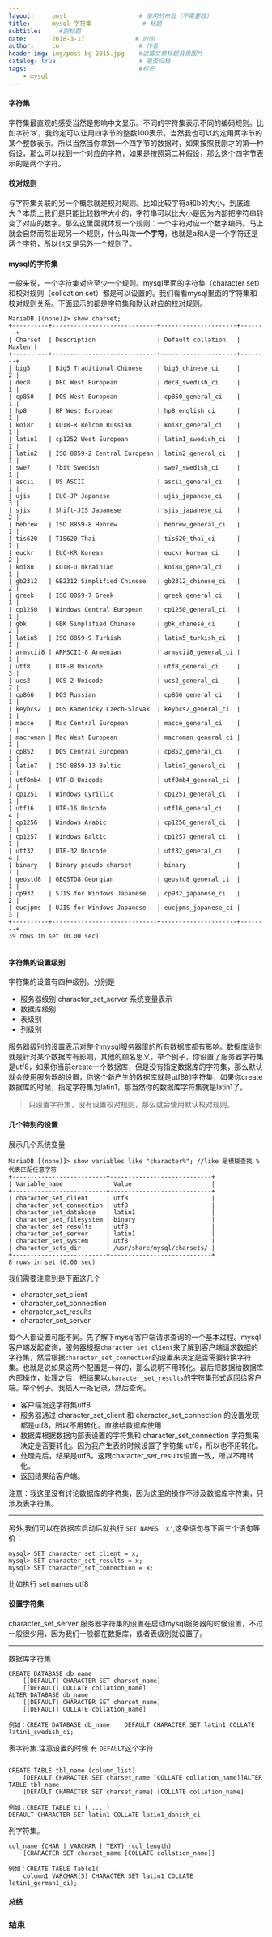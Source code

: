 ```yaml
---
layout:     post                    # 使用的布局（不需要改）
title:      mysql-字符集              # 标题 
subtitle:     #副标题
date:       2018-3-17              # 时间
author:     co                      # 作者
header-img: img/post-bg-2015.jpg    #这篇文章标题背景图片
catalog: true                       # 是否归档
tags:                               #标签
    - mysql
---
```

#### 字符集
字符集最直观的感受当然是影响中文显示。不同的字符集表示不同的编码规则。比如字符'a'，我约定可以让用四字节的整数100表示，当然我也可以约定用两字节的某个整数表示。所以当然当你拿到一个四字节的数据时，如果按照我刚才的第一种假设，那么可以找到一个对应的字符，如果是按照第二种假设，那么这个四字节表示的是两个字符。
#### 校对规则
与字符集关联的另一个概念就是校对规则。比如比较字符a和b的大小，到底谁大？本质上我们是只能比较数字大小的，字符串可以比大小是因为内部把字符串转变了对应的数字。那么这里面就体现一个规则：一个字符对应一个数字编码。马上就会自然而然出现另一个规则，什么叫做**一个字符**，也就是a和A是一个字符还是两个字符，所以也又是另外一个规则了。
#### mysql的字符集
一般来说，一个字符集对应至少一个规则。mysql里面的字符集（character set）和校对规则（collcation set）都是可以设置的。我们看看mysql里面的字符集和校对规则关系。下面显示的都是字符集和默认对应的校对规则。
```
MariaDB [(none)]> show charset;
+----------+-----------------------------+---------------------+--------+
| Charset  | Description                 | Default collation   | Maxlen |
+----------+-----------------------------+---------------------+--------+
| big5     | Big5 Traditional Chinese    | big5_chinese_ci     |      2 |
| dec8     | DEC West European           | dec8_swedish_ci     |      1 |
| cp850    | DOS West European           | cp850_general_ci    |      1 |
| hp8      | HP West European            | hp8_english_ci      |      1 |
| koi8r    | KOI8-R Relcom Russian       | koi8r_general_ci    |      1 |
| latin1   | cp1252 West European        | latin1_swedish_ci   |      1 |
| latin2   | ISO 8859-2 Central European | latin2_general_ci   |      1 |
| swe7     | 7bit Swedish                | swe7_swedish_ci     |      1 |
| ascii    | US ASCII                    | ascii_general_ci    |      1 |
| ujis     | EUC-JP Japanese             | ujis_japanese_ci    |      3 |
| sjis     | Shift-JIS Japanese          | sjis_japanese_ci    |      2 |
| hebrew   | ISO 8859-8 Hebrew           | hebrew_general_ci   |      1 |
| tis620   | TIS620 Thai                 | tis620_thai_ci      |      1 |
| euckr    | EUC-KR Korean               | euckr_korean_ci     |      2 |
| koi8u    | KOI8-U Ukrainian            | koi8u_general_ci    |      1 |
| gb2312   | GB2312 Simplified Chinese   | gb2312_chinese_ci   |      2 |
| greek    | ISO 8859-7 Greek            | greek_general_ci    |      1 |
| cp1250   | Windows Central European    | cp1250_general_ci   |      1 |
| gbk      | GBK Simplified Chinese      | gbk_chinese_ci      |      2 |
| latin5   | ISO 8859-9 Turkish          | latin5_turkish_ci   |      1 |
| armscii8 | ARMSCII-8 Armenian          | armscii8_general_ci |      1 |
| utf8     | UTF-8 Unicode               | utf8_general_ci     |      3 |
| ucs2     | UCS-2 Unicode               | ucs2_general_ci     |      2 |
| cp866    | DOS Russian                 | cp866_general_ci    |      1 |
| keybcs2  | DOS Kamenicky Czech-Slovak  | keybcs2_general_ci  |      1 |
| macce    | Mac Central European        | macce_general_ci    |      1 |
| macroman | Mac West European           | macroman_general_ci |      1 |
| cp852    | DOS Central European        | cp852_general_ci    |      1 |
| latin7   | ISO 8859-13 Baltic          | latin7_general_ci   |      1 |
| utf8mb4  | UTF-8 Unicode               | utf8mb4_general_ci  |      4 |
| cp1251   | Windows Cyrillic            | cp1251_general_ci   |      1 |
| utf16    | UTF-16 Unicode              | utf16_general_ci    |      4 |
| cp1256   | Windows Arabic              | cp1256_general_ci   |      1 |
| cp1257   | Windows Baltic              | cp1257_general_ci   |      1 |
| utf32    | UTF-32 Unicode              | utf32_general_ci    |      4 |
| binary   | Binary pseudo charset       | binary              |      1 |
| geostd8  | GEOSTD8 Georgian            | geostd8_general_ci  |      1 |
| cp932    | SJIS for Windows Japanese   | cp932_japanese_ci   |      2 |
| eucjpms  | UJIS for Windows Japanese   | eucjpms_japanese_ci |      3 |
+----------+-----------------------------+---------------------+--------+
39 rows in set (0.00 sec)


```
#### 字符集的设置级别
字符集的设置有四种级别。分别是
- 服务器级别 character_set_server 系统变量表示
- 数据库级别 
- 表级别
- 列级别

服务器级别的设置表示对整个mysql服务器里的所有数据库都有影响。数据库级别就是针对某个数据库有影响，其他的顾名思义。举个例子，你设置了服务器字符集是utf8，如果你当前create一个数据库，但是没有指定数据库的字符集，那么默认就会使用服务器的设置，你这个新产生的数据库就是utf8的字符集，如果你create数据库的时候，指定字符集为latin1，那当然你的数据库字符集就是latin1了。

> 只设置字符集，没有设置校对规则，那么就会使用默认校对规则。


#### 几个特别的设置
展示几个系统变量
```
MariaDB [(none)]> show variables like "character%"; //like 是模糊查找 %代表匹配任意字符
+--------------------------+----------------------------+
| Variable_name            | Value                      |
+--------------------------+----------------------------+
| character_set_client     | utf8                       |
| character_set_connection | utf8                       |
| character_set_database   | latin1                     |
| character_set_filesystem | binary                     |
| character_set_results    | utf8                       |
| character_set_server     | latin1                     |
| character_set_system     | utf8                       |
| character_sets_dir       | /usr/share/mysql/charsets/ |
+--------------------------+----------------------------+
8 rows in set (0.00 sec)

```
我们需要注意到是下面这几个
- character_set_client
- character_set_connection
- character_set_results
- character_set_server


每个人都设置可能不同。先了解下mysql客户端请求查询的一个基本过程。mysql客户端发起查询，服务器根据`character_set_client`来了解到客户端请求数据的字符集，然后根据`character_set_connection`的设置来决定是否需要转换字符集。也就是说如果这两个配置是一样的，那么说明不用转化。最后把数据给数据库内部操作，处理之后，把结果以`character_set_results`的字符集形式返回给客户端。举个例子。我插入一条记录，然后查询。
- 客户端发送字符集utf8
- 服务器通过 character_set_client 和 character_set_connection 的设置发现都是utf8，所以不用转化。直接给数据库使用
- 数据库根据数据内部表设置的字符集和 character_set_connection 字符集来决定是否要转化。因为我产生表的时候设置了字符集 utf8，所以也不用转化。
- 处理完后，结果是utf8，这跟character_set_results设置一致，所以不用转化。
- 返回结果给客户端。

注意：我这里没有讨论数据库的字符集，因为这里的操作不涉及数据库字符集，只涉及表字符集。
***
另外,我们可以在数据库启动后就执行 `SET NAMES 'x'`,这条语句与下面三个语句等价：

```
mysql> SET character_set_client = x;
mysql> SET character_set_results = x;
mysql> SET character_set_connection = x;
```
比如执行  set names utf8
#### 设置字符集
character_set_server 服务器字符集的设置在启动mysql服务器的时候设置，不过一般很少用，因为我们一般都在数据库，或者表级别就设置了。
***
数据库字符集
```
CREATE DATABASE db_name    
	[[DEFAULT] CHARACTER SET charset_name]
    [[DEFAULT] COLLATE collation_name]
ALTER DATABASE db_name    
	[[DEFAULT] CHARACTER SET charset_name]
    [[DEFAULT] COLLATE collation_name]

例如：CREATE DATABASE db_name    DEFAULT CHARACTER SET latin1 COLLATE latin1_swedish_ci;

```
表字符集.注意设置的时候 有 `DEFAULT`这个字符
```

CREATE TABLE tbl_name (column_list)
    [DEFAULT CHARACTER SET charset_name [COLLATE collation_name]]ALTER TABLE tbl_name
    [DEFAULT CHARACTER SET charset_name] [COLLATE collation_name]

例如：CREATE TABLE t1 ( ... )
DEFAULT CHARACTER SET latin1 COLLATE latin1_danish_ci
```
列字符集。

```
col_name {CHAR | VARCHAR | TEXT} (col_length)
    [CHARACTER SET charset_name [COLLATE collation_name]]

例如：CREATE TABLE Table1(
    column1 VARCHAR(5) CHARACTER SET latin1 COLLATE latin1_german1_ci);
```
#### 总结



### 结束